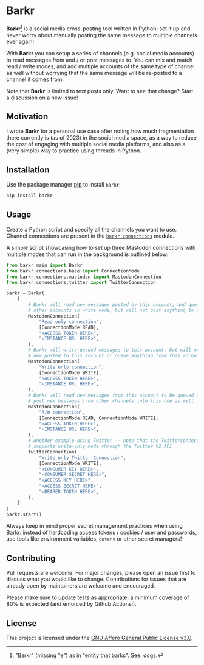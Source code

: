 # Barkr

**Barkr**[^1] is a social media cross-posting tool written in Python: set it up and never worry about manually posting the same message to multiple channels ever again!

With **Barkr** you can setup a series of channels (e.g. social media accounts) to read messages from and / or post messages to. You can mix and match read / write modes, and add multiple accounts of the same type of channel as well without worrying that the same message will be re-posted to a channel it comes from.

Note that **Barkr** is limited to text posts only. Want to see that change? Start a discussion on a new issue!

[^1]: "Barkr" (missing "e") as in "entity that barks". See: [dogs](https://en.wikipedia.org/wiki/Dog).

## Motivation

I wrote **Barkr** for a personal use case after noting how much fragmentation there currently is (as of 2023) in the social media space, as a way to reduce the cost of engaging with multiple social media platforms, and also as a (very simple) way to practice using threads in Python.

## Installation

Use the package manager [pip](https://pip.pypa.io/en/stable/) to install `barkr`.

```bash
pip install barkr
```

## Usage

Create a Python script and specify all the channels you want to use. Channel connections are present in the [`barkr.connections`](./barkr/connections/) module.

A simple script showcasing how to set up three Mastodon connections with multiple modes that can run in the background is outlined below:

```python
from barkr.main import Barkr
from barkr.connections.base import ConnectionMode
from barkr.connections.mastodon import MastodonConnection
from barkr.connections.twitter import TwitterConnection

barkr = Barkr(
    [
        # Barkr will read new messages posted by this account, and queue them to
        # other accounts on write mode, but will not post anything to it.
        MastodonConnection(
            "Read only connection",
            [ConnectionMode.READ],
            "<ACCESS TOKEN HERE>",
            "<INSTANCE URL HERE>",
        ),
        # Barkr will write queued messages to this account, but will not read anything
        # new posted to this account or queue anything from this account to other ones.
        MastodonConnection(
            "Write only connection",
            [ConnectionMode.WRITE],
            "<ACCESS TOKEN HERE>",
            "<INSTANCE URL HERE>",
        ),
        # Barkr will read new messages from this account to be queued onto others, and will
        # post new messages from other channels into this one as well.
        MastodonConnection(
            "R/W connection",
            [ConnectionMode.READ, ConnectionMode.WRITE],
            "<ACCESS TOKEN HERE>",
            "<INSTANCE URL HERE>",
        ),
        # Another example using Twitter -- note that the TwitterConnection only
        # supports write-only mode through the Twitter V2 API
        TwitterConnection(
            "Write only Twitter Connection",
            [ConnectionMode.WRITE],
            "<CONSUMER KEY HERE>",
            "<CONSUMER SECRET HERE>",
            "<ACCESS KEY HERE>",
            "<ACCESS SECRET HERE>",
            "<BEARER TOKEN HERE>",
        ),
    ]
)
barkr.start()
```

Always keep in mind proper secret management practices when using Barkr: instead of hardcoding access tokens / cookies / user and passwords, use tools like environment variables, `dotenv` or other secret managers!

## Contributing

Pull requests are welcome. For major changes, please open an issue first to discuss what you would like to change. Contributions for issues that are already open by maintainers are welcome and encouraged.

Please make sure to update tests as appropriate; a minimum coverage of 80% is expected (and enforced by Github Actions!).

## License

This project is licensed under the [GNU Affero General Public License v3.0](./LICENSE).
